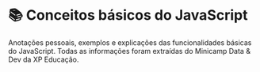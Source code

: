 # :books: Conceitos básicos do JavaScript

Anotações pessoais, exemplos e explicações das funcionalidades básicas do JavaScript. Todas as informações foram extraídas do Minicamp Data & Dev da XP Educação.
